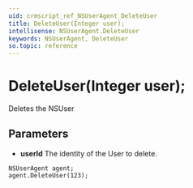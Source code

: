 ```yaml
---
uid: crmscript_ref_NSUserAgent_DeleteUser
title: DeleteUser(Integer user);
intellisense: NSUserAgent.DeleteUser
keywords: NSUserAgent, DeleteUser
so.topic: reference
---
```


# DeleteUser(Integer user);

Deletes the NSUser
 
## Parameters

* **userId** The identity of the User to delete.

```crmscript
NSUserAgent agent;
agent.DeleteUser(123);
```

